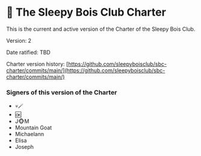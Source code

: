 # 📜 The Sleepy Bois Club Charter

This is the current and active version of the Charter of the Sleepy Bois Club.

Version: 2

Date ratified: TBD

Charter version history: [https://github.com/sleepyboisclub/sbc-charter/commits/main/](https://github.com/sleepyboisclub/sbc-charter/commits/main/)

### Signers of this version of the Charter

* 💀🪄
* 🆗
* J🐵M
* Mountain Goat
* Michaelann
* Elisa
* Joseph
